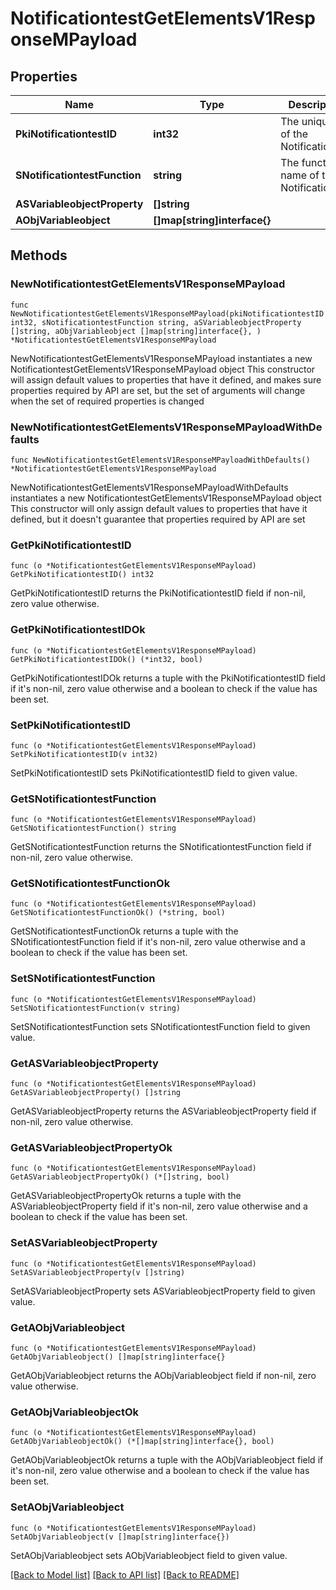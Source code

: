 # NotificationtestGetElementsV1ResponseMPayload

## Properties

Name | Type | Description | Notes
------------ | ------------- | ------------- | -------------
**PkiNotificationtestID** | **int32** | The unique ID of the Notificationtest | 
**SNotificationtestFunction** | **string** | The function name of the Notificationtest | 
**ASVariableobjectProperty** | **[]string** |  | 
**AObjVariableobject** | **[]map[string]interface{}** |  | 

## Methods

### NewNotificationtestGetElementsV1ResponseMPayload

`func NewNotificationtestGetElementsV1ResponseMPayload(pkiNotificationtestID int32, sNotificationtestFunction string, aSVariableobjectProperty []string, aObjVariableobject []map[string]interface{}, ) *NotificationtestGetElementsV1ResponseMPayload`

NewNotificationtestGetElementsV1ResponseMPayload instantiates a new NotificationtestGetElementsV1ResponseMPayload object
This constructor will assign default values to properties that have it defined,
and makes sure properties required by API are set, but the set of arguments
will change when the set of required properties is changed

### NewNotificationtestGetElementsV1ResponseMPayloadWithDefaults

`func NewNotificationtestGetElementsV1ResponseMPayloadWithDefaults() *NotificationtestGetElementsV1ResponseMPayload`

NewNotificationtestGetElementsV1ResponseMPayloadWithDefaults instantiates a new NotificationtestGetElementsV1ResponseMPayload object
This constructor will only assign default values to properties that have it defined,
but it doesn't guarantee that properties required by API are set

### GetPkiNotificationtestID

`func (o *NotificationtestGetElementsV1ResponseMPayload) GetPkiNotificationtestID() int32`

GetPkiNotificationtestID returns the PkiNotificationtestID field if non-nil, zero value otherwise.

### GetPkiNotificationtestIDOk

`func (o *NotificationtestGetElementsV1ResponseMPayload) GetPkiNotificationtestIDOk() (*int32, bool)`

GetPkiNotificationtestIDOk returns a tuple with the PkiNotificationtestID field if it's non-nil, zero value otherwise
and a boolean to check if the value has been set.

### SetPkiNotificationtestID

`func (o *NotificationtestGetElementsV1ResponseMPayload) SetPkiNotificationtestID(v int32)`

SetPkiNotificationtestID sets PkiNotificationtestID field to given value.


### GetSNotificationtestFunction

`func (o *NotificationtestGetElementsV1ResponseMPayload) GetSNotificationtestFunction() string`

GetSNotificationtestFunction returns the SNotificationtestFunction field if non-nil, zero value otherwise.

### GetSNotificationtestFunctionOk

`func (o *NotificationtestGetElementsV1ResponseMPayload) GetSNotificationtestFunctionOk() (*string, bool)`

GetSNotificationtestFunctionOk returns a tuple with the SNotificationtestFunction field if it's non-nil, zero value otherwise
and a boolean to check if the value has been set.

### SetSNotificationtestFunction

`func (o *NotificationtestGetElementsV1ResponseMPayload) SetSNotificationtestFunction(v string)`

SetSNotificationtestFunction sets SNotificationtestFunction field to given value.


### GetASVariableobjectProperty

`func (o *NotificationtestGetElementsV1ResponseMPayload) GetASVariableobjectProperty() []string`

GetASVariableobjectProperty returns the ASVariableobjectProperty field if non-nil, zero value otherwise.

### GetASVariableobjectPropertyOk

`func (o *NotificationtestGetElementsV1ResponseMPayload) GetASVariableobjectPropertyOk() (*[]string, bool)`

GetASVariableobjectPropertyOk returns a tuple with the ASVariableobjectProperty field if it's non-nil, zero value otherwise
and a boolean to check if the value has been set.

### SetASVariableobjectProperty

`func (o *NotificationtestGetElementsV1ResponseMPayload) SetASVariableobjectProperty(v []string)`

SetASVariableobjectProperty sets ASVariableobjectProperty field to given value.


### GetAObjVariableobject

`func (o *NotificationtestGetElementsV1ResponseMPayload) GetAObjVariableobject() []map[string]interface{}`

GetAObjVariableobject returns the AObjVariableobject field if non-nil, zero value otherwise.

### GetAObjVariableobjectOk

`func (o *NotificationtestGetElementsV1ResponseMPayload) GetAObjVariableobjectOk() (*[]map[string]interface{}, bool)`

GetAObjVariableobjectOk returns a tuple with the AObjVariableobject field if it's non-nil, zero value otherwise
and a boolean to check if the value has been set.

### SetAObjVariableobject

`func (o *NotificationtestGetElementsV1ResponseMPayload) SetAObjVariableobject(v []map[string]interface{})`

SetAObjVariableobject sets AObjVariableobject field to given value.



[[Back to Model list]](../README.md#documentation-for-models) [[Back to API list]](../README.md#documentation-for-api-endpoints) [[Back to README]](../README.md)


